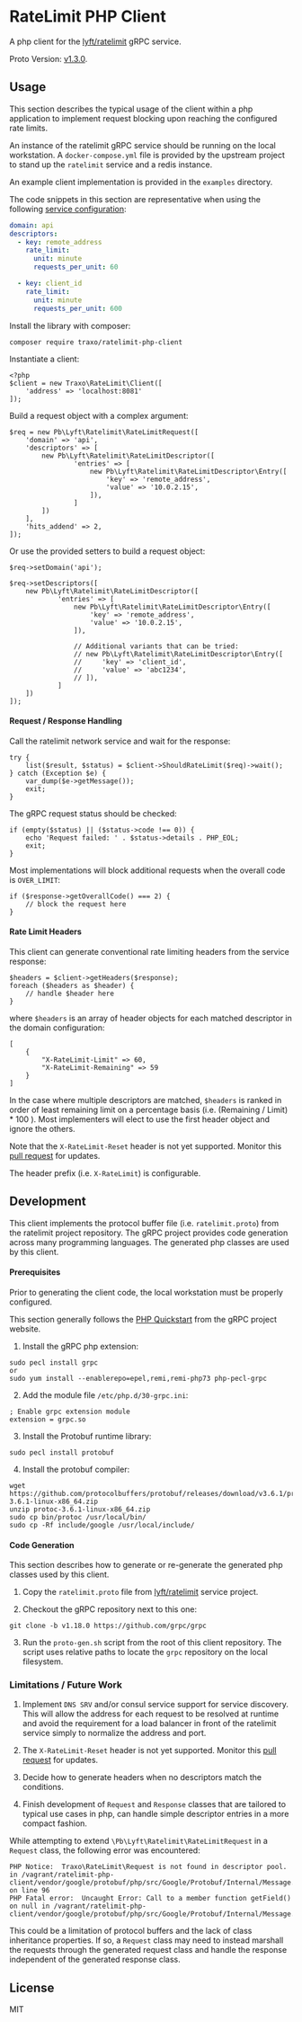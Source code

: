 RateLimit PHP Client
====================

A php client for the [lyft/ratelimit](https://github.com/lyft/ratelimit/) gRPC service.

Proto Version: [v1.3.0](https://github.com/lyft/ratelimit/releases/tag/v1.3.0).


## Usage

This section describes the typical usage of the client within a php application to implement
request blocking upon reaching the configured rate limits.

An instance of the ratelimit gRPC service should be running on the local workstation. A
`docker-compose.yml` file is provided by the upstream project to stand up the `ratelimit` service
and a redis instance.

An example client implementation is provided in the `examples` directory.

The code snippets in this section are representative when using the following
[service configuration](https://github.com/lyft/ratelimit#configuration):
```yaml
domain: api
descriptors:
  - key: remote_address
    rate_limit:
      unit: minute
      requests_per_unit: 60

  - key: client_id
    rate_limit:
      unit: minute
      requests_per_unit: 600
```

Install the library with composer:
```
composer require traxo/ratelimit-php-client
```

Instantiate a client:
```
<?php
$client = new Traxo\RateLimit\Client([
    'address' => 'localhost:8081'
]);
```

Build a request object with a complex argument:
```
$req = new Pb\Lyft\Ratelimit\RateLimitRequest([
    'domain' => 'api',
    'descriptors' => [
        new Pb\Lyft\Ratelimit\RateLimitDescriptor([
                'entries' => [
                    new Pb\Lyft\Ratelimit\RateLimitDescriptor\Entry([
                        'key' => 'remote_address',
                        'value' => '10.0.2.15',
                    ]),
                ]
        ])
    ],
    'hits_addend' => 2,
]);
```

Or use the provided setters to build a request object:
```
$req->setDomain('api');

$req->setDescriptors([
    new Pb\Lyft\Ratelimit\RateLimitDescriptor([
            'entries' => [
                new Pb\Lyft\Ratelimit\RateLimitDescriptor\Entry([
                    'key' => 'remote_address',
                    'value' => '10.0.2.15',
                ]),

                // Additional variants that can be tried:
                // new Pb\Lyft\Ratelimit\RateLimitDescriptor\Entry([
                //     'key' => 'client_id',
                //     'value' => 'abc1234',
                // ]),
            ]
    ])
]);
```

#### Request / Response Handling

Call the ratelimit network service and wait for the response:
```
try {
    list($result, $status) = $client->ShouldRateLimit($req)->wait();
} catch (Exception $e) {
    var_dump($e->getMessage());
    exit;
}
```

The gRPC request status should be checked:
```
if (empty($status) || ($status->code !== 0)) {
    echo 'Request failed: ' . $status->details . PHP_EOL;
    exit;
}
```

Most implementations will block additional requests when the overall code is `OVER_LIMIT`:
```
if ($response->getOverallCode() === 2) {
    // block the request here
}
```

#### Rate Limit Headers

This client can generate conventional rate limiting headers from the service response:
```
$headers = $client->getHeaders($response);
foreach ($headers as $header) {
    // handle $header here
}
```

where `$headers` is an array of header objects for each matched descriptor in the domain configuration:
```
[
    {
        "X-RateLimit-Limit" => 60,
        "X-RateLimit-Remaining" => 59
    }
]
```

In the case where multiple descriptors are matched, `$headers` is ranked in order of least remaining
limit on a percentage basis (i.e. (Remaining / Limit) * 100 ). Most implementers will elect to use
the first header object and ignore the others.

Note that the `X-RateLimit-Reset` header is not yet supported. Monitor this
[pull request](https://github.com/lyft/ratelimit/pull/56) for updates.

The header prefix (i.e. `X-RateLimit`) is configurable.


## Development

This client implements the protocol buffer file (i.e. `ratelimit.proto`) from the ratelimit project
repository. The gRPC project provides code generation across many programming languages. The
generated php classes are used by this client.

#### Prerequisites

Prior to generating the client code, the local workstation must be properly configured.

This section generally follows the [PHP Quickstart](https://grpc.io/docs/quickstart/php.html#install-other-prerequisites-for-both-mac-os-x-and-linux)
from the gRPC project website.

1. Install the gRPC php extension:
```
sudo pecl install grpc
or
sudo yum install --enablerepo=epel,remi,remi-php73 php-pecl-grpc
```

2. Add the module file `/etc/php.d/30-grpc.ini`:
```
; Enable grpc extension module
extension = grpc.so
```

3. Install the Protobuf runtime library:
```
sudo pecl install protobuf
```

4) Install the protobuf compiler:
```
wget https://github.com/protocolbuffers/protobuf/releases/download/v3.6.1/protoc-3.6.1-linux-x86_64.zip
unzip protoc-3.6.1-linux-x86_64.zip
sudo cp bin/protoc /usr/local/bin/
sudo cp -Rf include/google /usr/local/include/
```


#### Code Generation

This section describes how to generate or re-generate the generated php classes used by this client.

1. Copy the `ratelimit.proto` file from [lyft/ratelimit](https://github.com/lyft/ratelimit/) service
project.

2. Checkout the gRPC repository next to this one:
```
git clone -b v1.18.0 https://github.com/grpc/grpc
```

3. Run the `proto-gen.sh` script from the root of this client repository. The script uses relative
paths to locate the `grpc` repository on the local filesystem.


### Limitations / Future Work

1) Implement `DNS SRV` and/or consul service support for service discovery. This will allow the address
for each request to be resolved at runtime and avoid the requirement for a load balancer in front of
the ratelimit service simply to normalize the address and port.


2) The `X-RateLimit-Reset` header is not yet supported. Monitor this
[pull request](https://github.com/lyft/ratelimit/pull/56) for updates.

3) Decide how to generate headers when no descriptors match the conditions.

4) Finish development of `Request` and `Response` classes that are tailored to typical use cases
in php, can handle simple descriptor entries in a more compact fashion.

While attempting to extend `\Pb\Lyft\Ratelimit\RateLimitRequest` in a `Request` class, the following
error was encountered:
```
PHP Notice:  Traxo\RateLimit\Request is not found in descriptor pool. in /vagrant/ratelimit-php-client/vendor/google/protobuf/php/src/Google/Protobuf/Internal/Message.php on line 96
PHP Fatal error:  Uncaught Error: Call to a member function getField() on null in /vagrant/ratelimit-php-client/vendor/google/protobuf/php/src/Google/Protobuf/Internal/Message.php:98
```

This could be a limitation of protocol buffers and the lack of class inheritance properties. If so,
a `Request` class may need to instead marshall the requests through the generated request class and
handle the response independent of the generated response class.


## License

MIT
